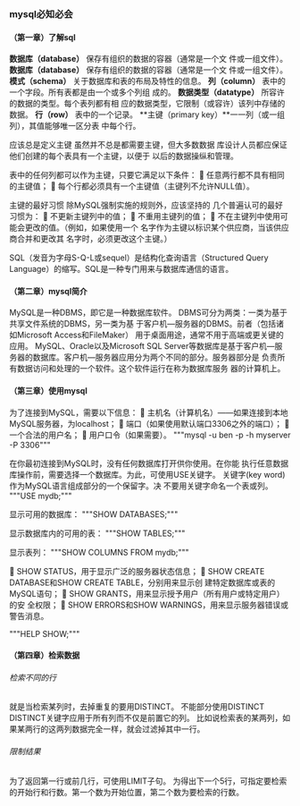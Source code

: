 ### mysql必知必会

#### （第一章）了解sql
**数据库（database）** 保存有组织的数据的容器（通常是一个文
件或一组文件）。
**数据库（database）** 保存有组织的数据的容器（通常是一个文
件或一组文件）。
**模式（schema）** 关于数据库和表的布局及特性的信息。
**列（column）** 表中的一个字段。所有表都是由一个或多个列组
成的。
**数据类型（datatype）** 所容许的数据的类型。每个表列都有相
应的数据类型，它限制（或容许）该列中存储的数据。
**行（row）** 表中的一个记录。
**主键（primary key）**一一列（或一组列），其值能够唯一区分表
中每个行。

应该总是定义主键 虽然并不总是都需要主键，但大多数数据
库设计人员都应保证他们创建的每个表具有一个主键，以便于
以后的数据操纵和管理。

表中的任何列都可以作为主键，只要它满足以下条件：
 任意两行都不具有相同的主键值；
 每个行都必须具有一个主键值（主键列不允许NULL值）。

主键的最好习惯 除MySQL强制实施的规则外，应该坚持的
几个普遍认可的最好习惯为：
 不更新主键列中的值；
 不重用主键列的值；
 不在主键列中使用可能会更改的值。（例如，如果使用一个
名字作为主键以标识某个供应商，当该供应商合并和更改其
名字时，必须更改这个主键。）

SQL（发音为字母S-Q-L或sequel）是结构化查询语言（Structured Query
Language）的缩写。SQL是一种专门用来与数据库通信的语言。

#### （第二章）mysql简介
MySQL是一种DBMS，即它是一种数据库软件。
DBMS可分为两类：一类为基于共享文件系统的DBMS，另一类为基
于客户机—服务器的DBMS。前者（包括诸如Microsoft Access和FileMaker）
用于桌面用途，通常不用于高端或更关键的应用。
MySQL、Oracle以及Microsoft SQL Server等数据库是基于客户机—服
务器的数据库。客户机—服务器应用分为两个不同的部分。服务器部分是
负责所有数据访问和处理的一个软件。这个软件运行在称为数据库服务
器的计算机上。

#### （第三章）使用mysql
为了连接到MySQL，需要以下信息：
 主机名（计算机名）——如果连接到本地MySQL服务器，为localhost；
 端口（如果使用默认端口3306之外的端口）；
 一个合法的用户名；
 用户口令（如果需要）。
"""mysql -u ben -p -h myserver -P 3306"""

在你最初连接到MySQL时，没有任何数据库打开供你使用。在你能
执行任意数据库操作前，需要选择一个数据库。为此，可使用USE关键字。
关键字(key word) 作为MySQL语言组成部分的一个保留字。决
不要用关键字命名一个表或列。
"""USE mydb;"""

显示可用的数据库：
"""SHOW DATABASES;"""

显示数据库内的可用的表：
"""SHOW TABLES;"""

显示表列：
"""SHOW COLUMNS FROM mydb;"""

 SHOW STATUS，用于显示广泛的服务器状态信息；
 SHOW CREATE DATABASE和SHOW CREATE TABLE，分别用来显示创
建特定数据库或表的MySQL语句；
 SHOW GRANTS，用来显示授予用户（所有用户或特定用户）的安
全权限；
 SHOW ERRORS和SHOW WARNINGS，用来显示服务器错误或警告消息。

"""HELP SHOW;"""

#### （第四章）检索数据
###### 检索不同的行
就是当检索某列时，去掉重复的要用DISTINCT。
不能部分使用DISTINCT DISTINCT关键字应用于所有列而不仅是前置它的列。
比如说检索表的某两列，如果某两行的这两列数据完全一样，就会过滤掉其中一行。


###### 限制结果
为了返回第一行或前几行，可使用LIMIT子句。
为得出下一个5行，可指定要检索的开始行和行数。第一个数为开始位置，第二个数为要检索的行数。
